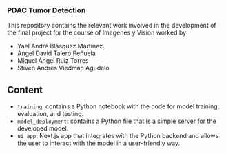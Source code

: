 ### PDAC Tumor Detection

This repository contains the relevant work involved in the development of
the final project for the course of Imagenes y Vision worked by

- Yael André Blásquez Martínez
- Ángel David Talero Peñuela
- Miguel Ángel Ruiz Torres
- Stiven Andres Viedman Agudelo


## Content

- `training`: contains a Python notebook with the code for model training, evaluation, and testing.
- `model_deployment`: contains a Python file that is a simple server for the developed model.
- `ui_app`: Next.js app that integrates with the Python backend and allows the user to interact with the
model in a user-friendly way.
